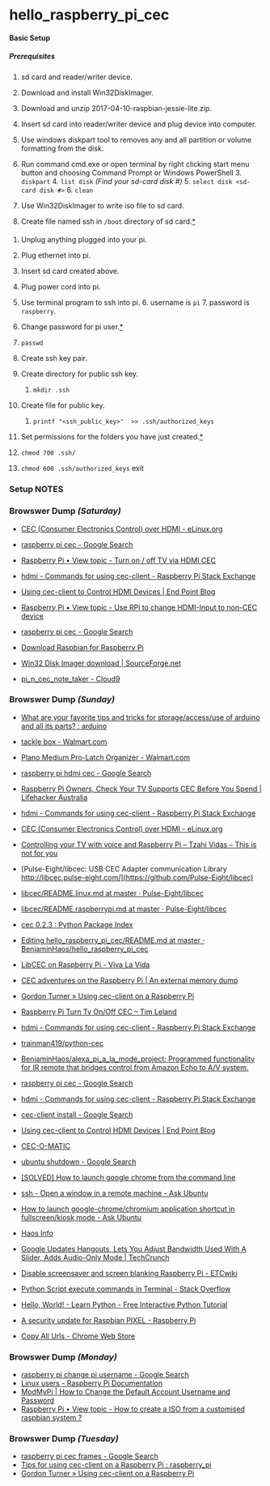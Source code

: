 # hello_raspberry_pi_cec

#### Basic Setup

##### *Prerequisites*

1. sd card and reader/writer device.
1. Download and install Win32DiskImager.
2. Download and unzip 2017-04-10-raspbian-jessie-lite.zip.


1. Insert sd card into reader/writer device and plug device into computer.
2. Use windows diskpart tool to removes any and all partition or volume formatting from the disk.
3. Run command cmd.exe or open terminal by right clicking start menu button and choosing Command Prompt or Windows PowerShell
    3. ```diskpart```
    4. ```list disk``` *(Find your sd-card disk #)*
    5. ```select disk <sd-card disk #>```
    6. ```clean```
1. Use Win32DiskImager to write iso file to sd card.
2. Create file named ssh in ```/boot``` directory of sd card.[*](https://www.raspberrypi.org/forums/viewtopic.php?t=74176)

#### 
1. Unplug anything plugged into your pi.
3. Plug ethernet into pi.
4. Insert sd card created above.
5. Plug power cord into pi.
5. Use terminal program to ssh into pi.
    6. username is ```pi``` 
    7. password is ```raspberry```.
7. Change password for pi user.[*](https://www.raspberrypi.org/documentation/linux/usage/users.md)
8. ```passwd```


1. Create ssh key pair.
2. Create directory for public ssh key.
    1. ```mkdir .ssh```
3. Create file for public key.
    1. ```printf "<ssh_public_key>"  >> .ssh/authorized_keys```
4. Set permissions for the folders you have just created.[*](https://mediatemple.net/community/products/dv/204644740/using-ssh-keys-on-your-server)
1. ```chmod 700 .ssh/```
2. ```chmod 600 .ssh/authorized_keys```
exit

### Setup NOTES


### Browswer Dump *(Saturday)*

* [CEC (Consumer Electronics Control) over HDMI - eLinux.org](http://elinux.org/CEC_(Consumer_Electronics_Control)_over_HDMI)
* [raspberry pi cec - Google Search](https://www.google.com/search?q=raspberry+pi+cec&oq=raspberry+pi+cec&aqs=chrome..69i57j0l5.3503j0j7&sourceid=chrome&ie=UTF-8)
* [Raspberry Pi • View topic - Turn on / off TV via HDMI CEC](https://www.raspberrypi.org/forums/viewtopic.php?f=35&t=15749&sid=56b085cf9c2c1f4103a075c7f8fbb47e&start=25)
* [hdmi - Commands for using cec-client - Raspberry Pi Stack Exchange](https://raspberrypi.stackexchange.com/questions/9142/commands-for-using-cec-client)
* [Using cec-client to Control HDMI Devices | End Point Blog](http://blog.endpoint.com/2012/11/using-cec-client-to-control-hdmi-devices.html)
* [Raspberry Pi • View topic - Use RPi to change HDMI-Input to non-CEC device](https://www.raspberrypi.org/forums/viewtopic.php?f=35&t=15593&p=158409&hilit=cec_client#p158409)
* [raspberry pi cec - Google Search](https://www.google.com/search?q=raspberry+pi+cec&oq=raspberry+pi&aqs=chrome.0.69i59j69i57j0j69i59j0l2.2303j0j8&sourceid=chrome&ie=UTF-8)


* [Download Raspbian for Raspberry Pi](https://www.raspberrypi.org/downloads/raspbian/)
* [Win32 Disk Imager download | SourceForge.net](https://sourceforge.net/projects/win32diskimager/?source=typ_redirect)
* [pi_n_cec_note_taker - Cloud9](https://ide.c9.io/benjaminhaos/pi_n_cec_note_taker#openfile-README.md)

### Browswer Dump *(Sunday)*

* [What are your favorite tips and tricks for storage/access/use of arduino and all its parts? : arduino](https://www.reddit.com/r/arduino/comments/6b048t/what_are_your_favorite_tips_and_tricks_for/)
* [tackle box - Walmart.com](https://www.walmart.com/search/?query=tackle%20box)
* [Plano Medium Pro-Latch Organizer - Walmart.com](https://www.walmart.com/ip/Plano-Medium-Pro-Latch-Organizer/16351075?action=product_interest&action_type=title&beacon_version=1.0.2&bucket_id=irsbucketdefault&client_guid=f7ffe036-6574-418f-8fd3-8ea796ca3398&config_id=2&customer_id_enc&findingMethod=p13n&guid=f7ffe036-6574-418f-8fd3-8ea796ca3398&item_id=16351075&parent_anchor_item_id=16326925&parent_item_id=16326925&placement_id=irs-2-m2&reporter=recommendations&source=new_site&strategy=PWVAV&visitor_id=fNvWsBHNa7cQa-zCK5Xn78)
* [raspberry pi hdmi cec - Google Search](https://www.google.com/search?q=raspberry+pi+hdmi+cec&rlz=1CAACAT_enUS715US717&ei=gRAYWbLMB-jcjwTR87O4CQ&start=20&sa=N&biw=1318&bih=678)
* [Raspberry Pi Owners, Check Your TV Supports CEC Before You Spend | Lifehacker Australia](https://www.lifehacker.com.au/2015/04/raspberry-pi-owners-check-your-tv-supports-cec-before-you-spend/)
* [hdmi - Commands for using cec-client - Raspberry Pi Stack Exchange](https://raspberrypi.stackexchange.com/questions/9142/commands-for-using-cec-client)
* [CEC (Consumer Electronics Control) over HDMI - eLinux.org](http://elinux.org/CEC_(Consumer_Electronics_Control)_over_HDMI)
* [Controlling your TV with voice and Raspberry Pi – Tzahi Vidas – This is not for you](https://kazuar.github.io/raspberry_pi_voice_recognition/)
* [Pulse-Eight/libcec: USB CEC Adapter communication Library http://libcec.pulse-eight.com/](https://github.com/Pulse-Eight/libcec)
* [libcec/README.linux.md at master · Pulse-Eight/libcec](https://github.com/Pulse-Eight/libcec/blob/master/docs/README.linux.md)
* [libcec/README.raspberrypi.md at master · Pulse-Eight/libcec](https://github.com/Pulse-Eight/libcec/blob/master/docs/README.raspberrypi.md)
* [cec 0.2.3 : Python Package Index](https://pypi.python.org/pypi/cec/0.2.3)
* [Editing hello_raspberry_pi_cec/README.md at master · BenjaminHaos/hello_raspberry_pi_cec](https://github.com/BenjaminHaos/hello_raspberry_pi_cec/edit/master/README.md)
* [LibCEC on Raspberry Pi - Viva La Vida](http://oopsmonk.github.io/blog/2015/11/03/libcec-on-raspberry-pi)
* [CEC adventures on the Raspberry Pi | An external memory dump](https://drgeoffathome.wordpress.com/2014/08/08/cec-adventures-on-the-raspberry-pi/)
* [Gordon Turner » Using cec-client on a Raspberry Pi](https://blog.gordonturner.com/2016/12/14/using-cec-client-on-a-raspberry-pi/)
* [Raspberry Pi Turn Tv On/Off CEC – Tim Leland](https://timleland.com/raspberry-pi-turn-tv-onoff-cec/)
* [hdmi - Commands for using cec-client - Raspberry Pi Stack Exchange](https://raspberrypi.stackexchange.com/questions/9142/commands-for-using-cec-client)
* [trainman419/python-cec](https://github.com/trainman419/python-cec)

* [BenjaminHaos/alexa_pi_a_la_mode_project: Programmed functionality for IR remote that bridges control from Amazon Echo to A/V system.](https://github.com/BenjaminHaos/alexa_pi_a_la_mode_project)
* [raspberry pi cec - Google Search](https://www.google.com/search?q=raspberry+pi+cec-client&oq=raspberry+pi+cec-client&aqs=chrome..69i57j0l3.5719j0j4&sourceid=chrome&ie=UTF-8#q=raspberry+pi+cec)
* [hdmi - Commands for using cec-client - Raspberry Pi Stack Exchange](https://raspberrypi.stackexchange.com/questions/9142/commands-for-using-cec-client)
* [cec-client install - Google Search](https://www.google.com/search?q=cec-client&oq=cec-client&aqs=chrome..69i57j69i60l2&sourceid=chrome&ie=UTF-8#q=cec-client+install)
* [Using cec-client to Control HDMI Devices | End Point Blog](http://blog.endpoint.com/2012/11/using-cec-client-to-control-hdmi-devices.html)
* [CEC-O-MATIC](http://www.cec-o-matic.com/)
* [ubuntu shutdown - Google Search](https://www.google.com/search?q=ubuntu+shutdown&oq=ubuntu+shutdown&aqs=chrome..69i57j0l5.3071j0j8&sourceid=chrome&ie=UTF-8)
* [[SOLVED] How to launch google chrome from the command line](https://ubuntuforums.org/showthread.php?t=1385182)
* [ssh - Open a window in a remote machine - Ask Ubuntu](https://askubuntu.com/questions/405916/open-a-window-in-a-remote-machine)
* [How to launch google-chrome/chromium application shortcut in fullscreen/kiosk mode - Ask Ubuntu](https://askubuntu.com/questions/358898/how-to-launch-google-chrome-chromium-application-shortcut-in-fullscreen-kiosk-mo)
* [Haos Info](http://haos.info/)
* [Google Updates Hangouts, Lets You Adjust Bandwidth Used With A Slider, Adds Audio-Only Mode | TechCrunch](https://techcrunch.com/2013/02/07/google-updates-hangouts-lets-you-adjust-bandwidth-used-with-a-slider-adds-audio-only-mode/)
* [Disable screensaver and screen blanking Raspberry Pi - ETCwiki](http://www.etcwiki.org/wiki/Disable_screensaver_and_screen_blanking_Raspberry_Pi)
* [Python Script execute commands in Terminal - Stack Overflow](http://stackoverflow.com/questions/3730964/python-script-execute-commands-in-terminal)
* [Hello, World! - Learn Python - Free Interactive Python Tutorial](https://www.learnpython.org/en/Hello%2C_World%21)
* [A security update for Raspbian PIXEL - Raspberry Pi](https://www.raspberrypi.org/blog/a-security-update-for-raspbian-pixel/)
* [Copy All Urls - Chrome Web Store](https://chrome.google.com/webstore/detail/copy-all-urls/djdmadneanknadilpjiknlnanaolmbfk?hl=en)

### Browswer Dump *(Monday)*

* [raspberry pi change pi username - Google Search](https://www.google.com/search?q=raspberry+pi+change+pi+username&oq=raspberry+pi+change+pi+username&aqs=chrome..69i57j0l2.9287j0j8&sourceid=chrome&ie=UTF-8)
* [Linux users - Raspberry Pi Documentation](https://www.raspberrypi.org/documentation/linux/usage/users.md)
* [ModMyPi | How to Change the Default Account Username and Password](https://www.modmypi.com/blog/how-to-change-the-default-account-username-and-password)
* [Raspberry Pi • View topic - How to create a ISO from a customised raspbian system ?](https://www.raspberrypi.org/forums/viewtopic.php?t=49503&p=385472)

### Browswer Dump *(Tuesday)*

* [raspberry pi cec frames - Google Search](https://www.google.com/search?q=raspberry+pi+cec+frames&oq=raspberry+pi+cec+frames&aqs=chrome..69i57.5967j0j9&sourceid=chrome&ie=UTF-8)
* [Tips for using cec-client on a Raspberry Pi : raspberry_pi](https://www.reddit.com/r/raspberry_pi/comments/5ihbei/tips_for_using_cecclient_on_a_raspberry_pi/)
* [Gordon Turner » Using cec-client on a Raspberry Pi](https://blog.gordonturner.com/2016/12/14/using-cec-client-on-a-raspberry-pi/)
